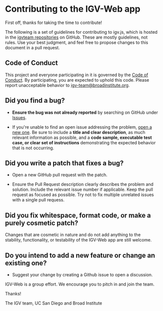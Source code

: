 # Contributing to the IGV-Web app

First off, thanks for taking the time to contribute!

The following is a set of guidelines for contributing to igv.js, which is hosted in the [igvteam repositories](https://github.com/igvteam) on GitHub. These are mostly guidelines, not rules. Use your best judgment, and feel free to propose changes to this document in a pull request.

## Code of Conduct

This project and everyone participating in it is governed by the [Code of Conduct](CODE_OF_CONDUCT.md). By participating, you are expected to uphold this code. Please report unacceptable behavior to [igv-team@broadinstitute.org](mailto:igv-team@broadinstitute.org).

## **Did you find a bug?**

* **Ensure the bug was not already reported** by searching on GitHub under [Issues](https://github.com/igvteam/igv-webapp/issues).

* If you're unable to find an open issue addressing the problem, [open a new one](https://github.com/igvteam/igv-webapp/issues/new). Be sure to include a **title and clear description**, as much relevant information as possible, and a **code sample, executable test case, or clear set of instructions** demonstrating the expected behavior that is not occurring.

## **Did you write a patch that fixes a bug?**

* Open a new GitHub pull request with the patch.

* Ensure the Pull Request description clearly describes the problem and solution. Include the relevant issue number if applicable.  Keep the pull request as focused as possible.  Try not to fix multiple unrelated issues with a single pull requess.

## **Did you fix whitespace, format code, or make a purely cosmetic patch?**

Changes that are cosmetic in nature and do not add anything to the stability, functionality, or testability of the IGV-Web app are still welcome.

## **Do you intend to add a new feature or change an existing one?**

* Suggest your change by creating a Github issue to open a discussion.

IGV-Web is a group effort. We encourage you to pitch in and join the team.

Thanks!

The IGV team,
UC San Diego and Broad Institute
